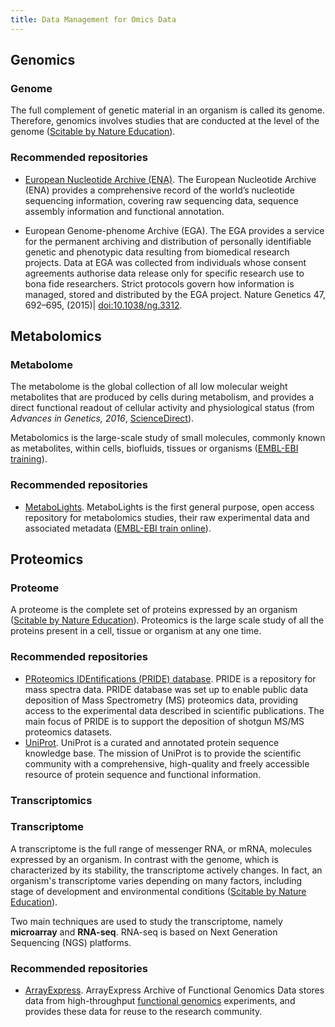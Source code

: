 ```yaml
---
title: Data Management for Omics Data
---
```


## Genomics

### Genome
The full complement of genetic material in an organism is called its genome. Therefore, genomics involves studies that are conducted at the level of the genome ([Scitable by Nature Education](https://www.nature.com/scitable/definition/genomics-126/)).

### Recommended repositories
* [European Nucleotide Archive (ENA)](ena).
The European Nucleotide Archive (ENA) provides a comprehensive record of the world’s nucleotide sequencing information, covering raw sequencing data, sequence assembly information and functional annotation.

* European Genome-phenome Archive (EGA).
  The EGA provides a service for the permanent archiving and distribution of personally identifiable genetic and phenotypic data resulting from biomedical research projects. Data at EGA was collected from individuals whose consent agreements authorise data release only for specific research use to bona fide researchers. Strict protocols govern how information is managed, stored and distributed by the EGA project. Nature Genetics 47, 692–695, (2015)| <doi:10.1038/ng.3312>.


## Metabolomics

### Metabolome
The metabolome is the global collection of all low molecular weight metabolites that are produced by cells during metabolism, and provides a direct functional readout of cellular activity and physiological status (from *Advances in Genetics, 2016*, [ScienceDirect](https://www.sciencedirect.com/topics/neuroscience/metabolome)).

Metabolomics is the large-scale study of small molecules, commonly known as metabolites, within cells, biofluids, tissues or organisms ([EMBL-EBI training]([https://www.ebi.ac.uk/training-beta/online/courses/metabolomics-introduction/what-is/])).

### Recommended repositories
* [MetaboLights](metabolights).
MetaboLights is the first general purpose, open access repository for metabolomics studies, their raw experimental data and associated metadata ([EMBL-EBI train online](https://www.ebi.ac.uk/training/online/course/metabolights-quick-tour/what-metabolights)).


## Proteomics

### Proteome
A proteome is the complete set of proteins expressed by an organism ([Scitable by Nature Education](https://www.nature.com/scitable/definition/proteome-297/)). Proteomics is the large scale study of all the proteins present in a cell, tissue or organism at any one time.

### Recommended repositories
* [PRoteomics IDEntifications (PRIDE) database](pride).
PRIDE is a repository for mass spectra data. PRIDE database was set up to enable public data deposition of Mass Spectrometry (MS) proteomics data, providing access to the experimental data described in scientific publications. The main focus of PRIDE is to support the deposition of shotgun MS/MS proteomics datasets.
* [UniProt](uniprot).
UniProt is a curated and annotated protein sequence knowledge base. The mission of UniProt is to provide the scientific community with a comprehensive, high-quality and freely accessible resource of protein sequence and functional information.


### Transcriptomics

### Transcriptome
A transcriptome is the full range of messenger RNA, or mRNA, molecules expressed by an organism. In contrast with the genome, which is characterized by its stability, the transcriptome actively changes. In fact, an organism's transcriptome varies depending on many factors, including stage of development and environmental conditions ([Scitable by Nature Education](https://www.nature.com/scitable/definition/transcriptome-296/)).

Two main techniques are used to study the transcriptome, namely **microarray** and **RNA-seq**. RNA-seq is based on Next Generation Sequencing (NGS) platforms.

### Recommended repositories
* [ArrayExpress](arrayexpress).
ArrayExpress Archive of Functional Genomics Data stores data from high-throughput [functional genomics](https://www.ebi.ac.uk/training/online/course/functional-genomics-introduction-embl-ebi-resource/what-functional-genomics-1) experiments, and provides these data for reuse to the research community.